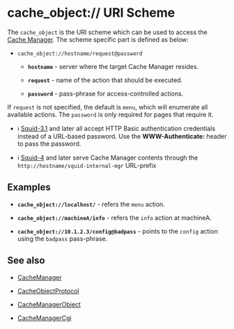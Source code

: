 # cache\_object:// URI Scheme

The `cache_object` is the URI scheme which can be used to access the
[Cache
Manager](/CacheManager).
The scheme specific part is defined as below:

  - `cache_object://hostname/request@password`
    
      - **`hostname`** - server where the target Cache Manager resides.
    
      - **`request`** - name of the action that should be executed.
    
      - **`password`** - pass-phrase for access-controlled actions.

If `request` is not specified, the default is `menu`, which will
enumerate all available actions. The `password` is only required for
pages that require it.

  - ℹ️
    [Squid-3.1](/Releases/Squid-3.1)
    and later all accept HTTP Basic authentication credentials instead
    of a URL-based password. Use the **WWW-Authenticate:** header to
    pass the password.

  - ℹ️
    [Squid-4](/Releases/Squid-4)
    and later serve Cache Manager contents through the
    `http://hostname/squid-internal-mgr` URL-prefix

## Examples

  - **`cache_object://localhost/`** - refers the `menu` action.

  - **`cache_object://machineA/info`** - refers the `info` action at
    machineA.

  - **`cache_object://10.1.2.3/config@badpass`** - points to the
    `config` action using the `badpass` pass-phrase.

## See also

  - [CacheManager](/CacheManager)

  - [CacheObjectProtocol](/CacheObjectProtocol)

  - [CacheManagerObject](/CacheManagerObject)

  - [CacheManagerCgi](/CacheManagerCgi)
